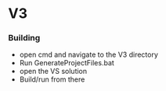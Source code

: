 # V3

### Building
* open cmd and navigate to the V3 directory
* Run GenerateProjectFiles.bat
* open the VS solution
* Build/run from there
